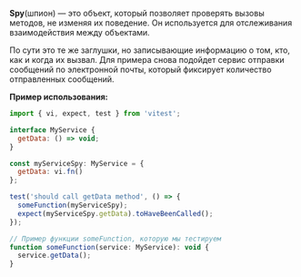 **Spy**(шпион) — это объект, который позволяет проверять вызовы методов, не изменяя их поведение. Он используется для отслеживания взаимодействия между объектами.

По сути это те же заглушки, но записывающие информацию о том, кто, как и когда их вызвал. Для примера снова подойдет сервис отправки сообщений по электронной почты, который фиксирует количество отправленных сообщений.

**Пример использования:**

```js
import { vi, expect, test } from 'vitest';

interface MyService {
  getData: () => void;
}

const myServiceSpy: MyService = {
  getData: vi.fn()
};

test('should call getData method', () => {
  someFunction(myServiceSpy);
  expect(myServiceSpy.getData).toHaveBeenCalled();
});

// Пример функции someFunction, которую мы тестируем
function someFunction(service: MyService): void {
  service.getData();
}
```
